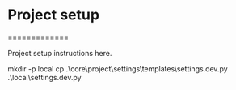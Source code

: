 # Project setup

=============

Project setup instructions here.

mkdir -p local
cp .\core\project\settings\templates\settings.dev.py .\local\settings.dev.py
